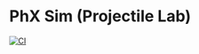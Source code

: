 # PhX Sim (Projectile Lab)


[![CI](https://github.com/penthammachat-creator/codespaces-blank/actions/workflows/ci.yml/badge.svg)](https://github.com/penthammachat-creator/codespaces-blank/actions/workflows/ci.yml)
